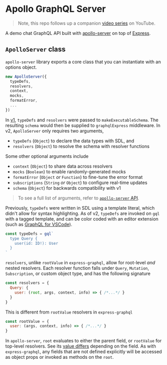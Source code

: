 # Apollo GraphQL Server

> Note, this repo follows up a companion [video series](https://www.youtube.com/playlist?list=PLcCp4mjO-z9_y8lByvIfNgA_F18l-soQv) on YouTube.

A demo chat GraphQL API built with [apollo-server](https://www.apollographql.com/docs/apollo-server/) on top of [Express](https://expressjs.com/).

## `ApolloServer` class

`apollo-server` library exports a core class that you can instantiate with an options object.

```js
new ApolloServer({
  typeDefs,
  resolvers,
  context,
  mocks,
  formatError,
  ...
})
```

In [v1](https://www.apollographql.com/docs/apollo-server/v1/example.html), `typeDefs` and `resolvers` were passed to `makeExecutableSchema`. The resulting `schema` would then be supplied to `graphqlExpress` middleware. In v2, `ApolloServer` only requires two arguments,

- `typeDefs` (`Object`) to declare the data types with SDL, and
- `resolvers` (`Object`) to resolve the schema with resolver functions

Some other optional arguments include

- `context` (`Object`) to share data across resolvers
- `mocks` (`Boolean`) to enable randomly-generated mocks
- `formatError` (`Object` *or* `Function`) to fine-tune the error format
- `subscriptions` (`String` *or* `Object`) to configure real-time updates
- `schema` (`Object`) for backwards compatibility with v1

> To see a full list of arguments, refer to [`apollo-server` API](https://www.apollographql.com/docs/apollo-server/api/apollo-server.html#ApolloServer).

Previously, `typeDefs` were written in SDL using a template literal, which didn't allow for syntax highlighting. As of v2, `typeDefs` are invoked on `gql` with a tagged template, and can be color coded with an editor extension (such as [GraphQL for VSCode](https://marketplace.visualstudio.com/items?itemName=kumar-harsh.graphql-for-vscode)).

```js
const typeDefs = gql`
  type Query {
    user(id: ID!): User
  }
`
```

`resolvers`, unlike `rootValue` in `express-graphql`, allow for root-level *and* nested resolvers. Each resolver function falls under `Query`, `Mutation`, `Subscription`, or custom object type, and has the following signature

```js
const resolvers = {
  Query: {
    user: (root, args, context, info) => { /*...*/ }
  }
}
```

This is different from `rootValue` resolvers in `express-graphql`

```js
const rootValue = {
  user: (args, context, info) => { /*...*/ }
}
```

In `apollo-server`, `root` evaluates to either the parent field, or `rootValue` for top-level resolvers. See its [value differs](https://www.apollographql.com/docs/apollo-server/essentials/data.html#parent) depending on the field. As with `express-graphql`, any fields that are not defined explicitly will be accessed as object props or invoked as methods on the `root`.
